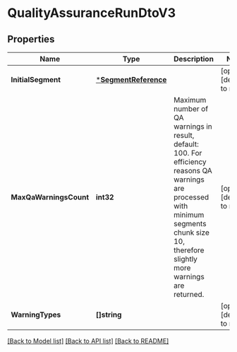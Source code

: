 # QualityAssuranceRunDtoV3

## Properties
Name | Type | Description | Notes
------------ | ------------- | ------------- | -------------
**InitialSegment** | [***SegmentReference**](SegmentReference.md) |  | [optional] [default to null]
**MaxQaWarningsCount** | **int32** | Maximum number of QA warnings in result, default: 100. For efficiency reasons QA warnings are processed with minimum segments chunk size 10, therefore slightly more warnings are returned. | [optional] [default to null]
**WarningTypes** | **[]string** |  | [optional] [default to null]

[[Back to Model list]](../README.md#documentation-for-models) [[Back to API list]](../README.md#documentation-for-api-endpoints) [[Back to README]](../README.md)


